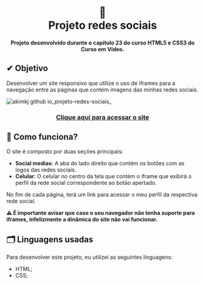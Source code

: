 <h1 align="center">  &#x1F4F1; <br> 
Projeto redes sociais</h1>

<h4 align="center">Projeto desenvolvido durante o capítulo 23 do curso HTML5 e CSS3 do Curso em Vídeo.</h4>

<h2> &#x2714; Objetivo</h2>
<p>Desenvolver um site responsivo que utilize o uso de iframes para a navegação entre as páginas que contém imagens das minhas redes sociais.</p>

![akimkj github io_projeto-redes-sociais_](https://github.com/user-attachments/assets/94269413-8488-47c9-932e-1155191ec5b3)

<h3 align="center"><a href="https://akimkj.github.io/projeto-redes-sociais/" target="_blank">Clique aqui para acessar o site</a></h3>

<h2>&#x1F4CD; Como funciona?</h2>
<p>
 O site é composto por duas seções principais:
 <ul>
   <li><strong>Social medias</strong>: A aba do lado direito que contém os botões com as logos das redes sociais.</li>
   <li><strong>Celular</strong>: O celular no centro da tela que contém o iframe que exibirá o perfil da rede social correspondente ao botão apertado.</li>
 </ul>
 No fim de cada página, terá um link para acessar o meu perfil da respectiva rede social. 
</p>
<p><strong> ⚠️ É importante avisar que caso o seu navegador não tenha suporte para iframes, infelizmente a dinâmica do site não vai funcionar.</strong></p>

<h2>&#x1F5C2; Linguagens usadas</h2>
<p>Para desenvolver este projeto, eu utilizei as seguintes linguagens:</p>
<ul>
 <li>HTML;</li>
 <li>CSS;</li>
</ul>
